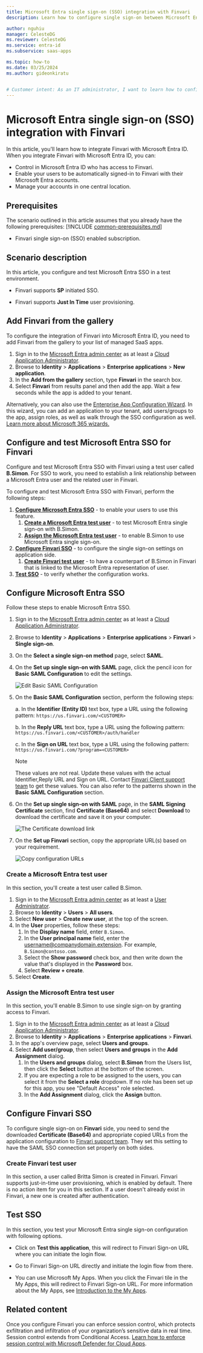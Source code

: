```yaml
---
title: Microsoft Entra single sign-on (SSO) integration with Finvari
description: Learn how to configure single sign-on between Microsoft Entra ID and Finvari.

author: nguhiu
manager: CelesteDG
ms.reviewer: CelesteDG
ms.service: entra-id
ms.subservice: saas-apps

ms.topic: how-to
ms.date: 03/25/2024
ms.author: gideonkiratu


# Customer intent: As an IT administrator, I want to learn how to configure single sign-on between Microsoft Entra ID and Finvari so that I can control who has access to Finvari, enable automatic sign-in with Microsoft Entra accounts, and manage my accounts in one central location.
---
```


# Microsoft Entra single sign-on (SSO) integration with Finvari

In this article,  you'll learn how to integrate Finvari with Microsoft Entra ID. When you integrate Finvari with Microsoft Entra ID, you can:

* Control in Microsoft Entra ID who has access to Finvari.
* Enable your users to be automatically signed-in to Finvari with their Microsoft Entra accounts.
* Manage your accounts in one central location.

## Prerequisites
The scenario outlined in this article assumes that you already have the following prerequisites:
[!INCLUDE [common-prerequisites.md](~/identity/saas-apps/includes/common-prerequisites.md)]
* Finvari single sign-on (SSO) enabled subscription.

## Scenario description

In this article,  you configure and test Microsoft Entra SSO in a test environment.

* Finvari supports **SP** initiated SSO.

* Finvari supports **Just In Time** user provisioning.

## Add Finvari from the gallery

To configure the integration of Finvari into Microsoft Entra ID, you need to add Finvari from the gallery to your list of managed SaaS apps.

1. Sign in to the [Microsoft Entra admin center](https://entra.microsoft.com) as at least a [Cloud Application Administrator](~/identity/role-based-access-control/permissions-reference.md#cloud-application-administrator).
1. Browse to **Identity** > **Applications** > **Enterprise applications** > **New application**.
1. In the **Add from the gallery** section, type **Finvari** in the search box.
1. Select **Finvari** from results panel and then add the app. Wait a few seconds while the app is added to your tenant.

 Alternatively, you can also use the [Enterprise App Configuration Wizard](https://portal.office.com/AdminPortal/home?Q=Docs#/azureadappintegration). In this wizard, you can add an application to your tenant, add users/groups to the app, assign roles, as well as walk through the SSO configuration as well. [Learn more about Microsoft 365 wizards.](/microsoft-365/admin/misc/azure-ad-setup-guides)

<a name='configure-and-test-azure-ad-sso-for-finvari'></a>

## Configure and test Microsoft Entra SSO for Finvari

Configure and test Microsoft Entra SSO with Finvari using a test user called **B.Simon**. For SSO to work, you need to establish a link relationship between a Microsoft Entra user and the related user in Finvari.

To configure and test Microsoft Entra SSO with Finvari, perform the following steps:

1. **[Configure Microsoft Entra SSO](#configure-azure-ad-sso)** - to enable your users to use this feature.
    1. **[Create a Microsoft Entra test user](#create-an-azure-ad-test-user)** - to test Microsoft Entra single sign-on with B.Simon.
    1. **[Assign the Microsoft Entra test user](#assign-the-azure-ad-test-user)** - to enable B.Simon to use Microsoft Entra single sign-on.
1. **[Configure Finvari SSO](#configure-finvari-sso)** - to configure the single sign-on settings on application side.
    1. **[Create Finvari test user](#create-finvari-test-user)** - to have a counterpart of B.Simon in Finvari that is linked to the Microsoft Entra representation of user.
1. **[Test SSO](#test-sso)** - to verify whether the configuration works.

<a name='configure-azure-ad-sso'></a>

## Configure Microsoft Entra SSO

Follow these steps to enable Microsoft Entra SSO.

1. Sign in to the [Microsoft Entra admin center](https://entra.microsoft.com) as at least a [Cloud Application Administrator](~/identity/role-based-access-control/permissions-reference.md#cloud-application-administrator).
1. Browse to **Identity** > **Applications** > **Enterprise applications** > **Finvari** > **Single sign-on**.
1. On the **Select a single sign-on method** page, select **SAML**.
1. On the **Set up single sign-on with SAML** page, click the pencil icon for **Basic SAML Configuration** to edit the settings.

   ![Edit Basic SAML Configuration](common/edit-urls.png)

1. On the **Basic SAML Configuration** section, perform the following steps:

    a. In the **Identifier (Entity ID)** text box, type a URL using the following pattern:
    `https://us.finvari.com/<CUSTOMER>`

    b.  In the **Reply URL** text box, type a URL using the following pattern:
    `https://us.finvari.com/<CUSTOMER>/auth/handler`

	c. In the **Sign on URL** text box, type a URL using the following pattern:
    `https://us.finvari.com/?program=<CUSTOMER>`

	> [!NOTE]
	> These values are not real. Update these values with the actual Identifier,Reply URL and Sign on URL. Contact [Finvari Client support team](mailto:support@finvari.com) to get these values. You can also refer to the patterns shown in the **Basic SAML Configuration** section.

1. On the **Set up single sign-on with SAML** page, in the **SAML Signing Certificate** section,  find **Certificate (Base64)** and select **Download** to download the certificate and save it on your computer.

	![The Certificate download link](common/certificatebase64.png)

1. On the **Set up Finvari** section, copy the appropriate URL(s) based on your requirement.

	![Copy configuration URLs](common/copy-configuration-urls.png)

<a name='create-an-azure-ad-test-user'></a>

### Create a Microsoft Entra test user

In this section, you'll create a test user called B.Simon.

1. Sign in to the [Microsoft Entra admin center](https://entra.microsoft.com) as at least a [User Administrator](~/identity/role-based-access-control/permissions-reference.md#user-administrator).
1. Browse to **Identity** > **Users** > **All users**.
1. Select **New user** > **Create new user**, at the top of the screen.
1. In the **User** properties, follow these steps:
   1. In the **Display name** field, enter `B.Simon`.  
   1. In the **User principal name** field, enter the username@companydomain.extension. For example, `B.Simon@contoso.com`.
   1. Select the **Show password** check box, and then write down the value that's displayed in the **Password** box.
   1. Select **Review + create**.
1. Select **Create**.

<a name='assign-the-azure-ad-test-user'></a>

### Assign the Microsoft Entra test user

In this section, you'll enable B.Simon to use single sign-on by granting access to Finvari.

1. Sign in to the [Microsoft Entra admin center](https://entra.microsoft.com) as at least a [Cloud Application Administrator](~/identity/role-based-access-control/permissions-reference.md#cloud-application-administrator).
1. Browse to **Identity** > **Applications** > **Enterprise applications** > **Finvari**.
1. In the app's overview page, select **Users and groups**.
1. Select **Add user/group**, then select **Users and groups** in the **Add Assignment** dialog.
   1. In the **Users and groups** dialog, select **B.Simon** from the Users list, then click the **Select** button at the bottom of the screen.
   1. If you are expecting a role to be assigned to the users, you can select it from the **Select a role** dropdown. If no role has been set up for this app, you see "Default Access" role selected.
   1. In the **Add Assignment** dialog, click the **Assign** button.

## Configure Finvari SSO

To configure single sign-on on **Finvari** side, you need to send the downloaded **Certificate (Base64)** and appropriate copied URLs from the application configuration to [Finvari support team](mailto:support@finvari.com). They set this setting to have the SAML SSO connection set properly on both sides.

### Create Finvari test user

In this section, a user called Britta Simon is created in Finvari. Finvari supports just-in-time user provisioning, which is enabled by default. There is no action item for you in this section. If a user doesn't already exist in Finvari, a new one is created after authentication.

## Test SSO 

In this section, you test your Microsoft Entra single sign-on configuration with following options. 

* Click on **Test this application**, this will redirect to Finvari Sign-on URL where you can initiate the login flow. 

* Go to Finvari Sign-on URL directly and initiate the login flow from there.

* You can use Microsoft My Apps. When you click the Finvari tile in the My Apps, this will redirect to Finvari Sign-on URL. For more information about the My Apps, see [Introduction to the My Apps](https://support.microsoft.com/account-billing/sign-in-and-start-apps-from-the-my-apps-portal-2f3b1bae-0e5a-4a86-a33e-876fbd2a4510).

## Related content

Once you configure Finvari you can enforce session control, which protects exfiltration and infiltration of your organization’s sensitive data in real time. Session control extends from Conditional Access. [Learn how to enforce session control with Microsoft Defender for Cloud Apps](/cloud-app-security/proxy-deployment-aad).
